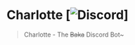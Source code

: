 # Charlotte [![Discord](https://discordapp.com/api/guilds/431445583861907456/embed.png)]
> Charlotte - The ~~Baka~~ Discord Bot~

